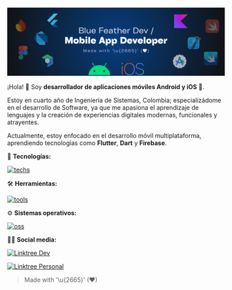 ![](bluefeatherdev_header.png)

¡Hola! 👋 Soy **desarrollador de aplicaciones móviles Android y iOS** 📲.

Estoy en cuarto año de Ingeniería de Sistemas, Colombia; especializádome en el desarrollo de Software, ya que me apasiona el aprendizaje de lenguajes y la creación de experiencias digitales modernas, funcionales y atrayentes.

Actualmente, estoy enfocado en el desarrollo móvil multiplataforma, aprendiendo tecnologías como **Flutter**, **Dart** y **Firebase**.

🎯 **Tecnologías:**

[![techs](https://skills.syvixor.com/api/icons?i=flutter,dart,firebase,python,postgresql,amazonwebservices,websocket,rest,graphql,docker,kubernetes,bash&perline=8&radius=40)](https://github.com/syvixor/skills-icons)

🛠️ **Herramientas:**

[![tools](https://skills.syvixor.com/api/icons?i=vscode,figma,markdown,obsidian,notion,github,githubactions,git,mermaid&perline=8&radius=40)](https://github.com/syvixor/skills-icons)

⚙️ **Sistemas operativos:**

[![oss](https://skills.syvixor.com/api/icons?i=android,ios,macos,windows,ubuntu&perline=8&radius=40)](https://github.com/syvixor/skills-icons)

<!-- 🔭 **Coming Soon**:
[![techs](https://skills.syvixor.com/api/icons?i=bloc,riverpod,getx&radius=40)](https://github.com/syvixor/skills-icons)

[![techs](https://skills.syvixor.com/api/icons?i=kotlin,jetpackcompose,androidstudio&radius=40)](https://github.com/syvixor/skills-icons)

[![techs](https://skills.syvixor.com/api/icons?i=swift,swiftui,xcode&radius=40)](https://github.com/syvixor/skills-icons) -->

🧑‍💻 **Social media:**

[![Linktree Dev](https://img.shields.io/badge/linktr.ee_(dev)_-bluefeather.dev-43E55E?style=for-the-badge&logo=linktree&labelColor=101010)](https://www.linktr.ee/bluefeather.dev)

[![Linktree Personal](https://img.shields.io/badge/linktr.ee_(personal)_-jesusdominguez2004-43E55E?style=for-the-badge&logo=linktree&labelColor=101010)](https://www.linktr.ee/jesusdominguez2004)

<!-- [![Instagram](https://img.shields.io/badge/instagram-bluefeather.dev-FF0069?style=for-the-badge&logo=instagram&labelColor=101010)](https://www.instagram.com/bluefeather.dev)
[![Threads](https://img.shields.io/badge/threads-bluefeather.dev-000000?style=for-the-badge&logo=threads&labelColor=101010)](https://www.threads.com/@bluefeather.dev)
[![Bluesky](https://img.shields.io/badge/bluesky-bluefeatherdev-0285FF?style=for-the-badge&logo=bluesky&labelColor=101010)](https://bsky.app/profile/bluefeatherdev.bsky.social)
[![X](https://img.shields.io/badge/x_(twitter)-bluefeatherdev-000000?style=for-the-badge&logo=x&labelColor=101010)](https://x.com/bluefeatherdev)
[![YouTube](https://img.shields.io/badge/youtube-bluefeatherdev-FF0000?style=for-the-badge&logo=youtube&labelColor=101010)](https://www.youtube.com/@bluefeatherdev)
[![Twitch](https://img.shields.io/badge/twitch-bluefeatherdev-9146FF?style=for-the-badge&logo=twitch&labelColor=101010)](https://www.twitch.tv/bluefeatherdev) -->

> Made with '\u{2665}' (♥)

